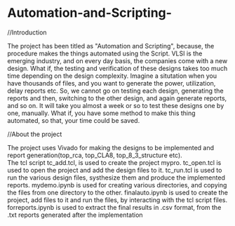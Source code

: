 # Automation-and-Scripting- 

 //Introduction 
 
 
The project has been titled as "Automation and Scripting", because, the procedure makes the things automated using the Script. 
VLSI is the emerging industry, and on every day basis, the companies come with a new design. 
What if, the testing and verification of these designs takes too much time depending on the design complexity. 
Imagine a situtation when you have thousands of files, and you want to generate the power, utilization, delay reports etc. 
So, we cannot go on testing each design, generating the reports and then, switching to the other design, and again generate reports, and so on. 
It will take you almost a week or so to test these designs one by one, manually. 
What if, you have some method to make this thing automated, so that, your time could be saved. 




//About the project 


The project uses Vivado for making the designs to be implemented and report generation(top_rca, top_CLA8, top_8_3_structure etc).  
The tcl script tc_add.tcl, is used to create the project mypro. 
tc_open.tcl is used to open the project and add the design files to it. 
tc_run.tcl is used to run the various design files, systhesize them and produce the implemented reports. 
mydemo.ipynb is used for creating various directories, and copying the files from one directory to the other. 
finalauto.ipynb is used to create the project, add files to it and run the files, by interacting with the tcl script files. 
forreports.ipynb is used to extract the final results in .csv format, from the .txt reports generated after the implementation
